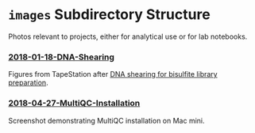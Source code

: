# `images` Subdirectory Structure

Photos relevant to projects, either for analytical use or for lab notebooks.

### [2018-01-18-DNA-Shearing](https://github.com/RobertsLab/project-virginica-oa/tree/master/images/Virginica/2018-01-18-DNA-Shearing)

Figures from TapeStation after [DNA shearing for bisulfite library preparation](https://yaaminiv.github.io/Virginica-MBDSeq/).

### [2018-04-27-MultiQC-Installation](https://github.com/RobertsLab/project-virginica-oa/blob/master/images/2018-04-27-MultiQC-Installation.png)

Screenshot demonstrating MultiQC installation on Mac mini.
